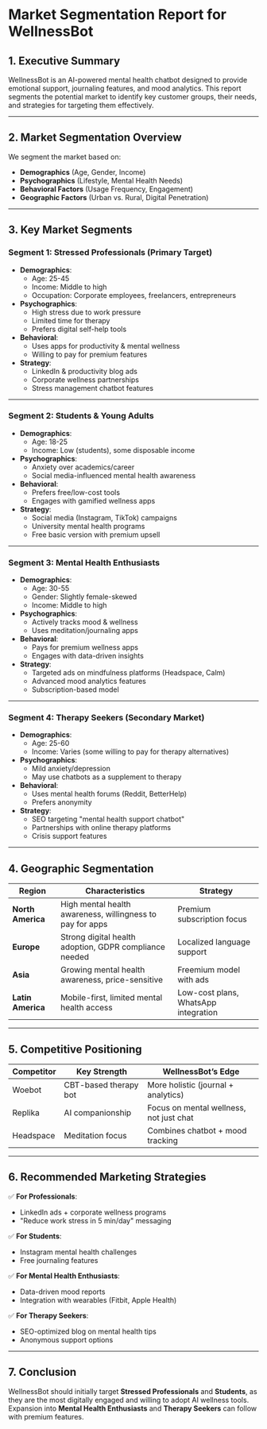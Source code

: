 # **Market Segmentation Report for WellnessBot**  

## **1. Executive Summary**  
WellnessBot is an AI-powered mental health chatbot designed to provide emotional support, journaling features, and mood analytics. This report segments the potential market to identify key customer groups, their needs, and strategies for targeting them effectively.  

---

## **2. Market Segmentation Overview**  
We segment the market based on:  
- **Demographics** (Age, Gender, Income)  
- **Psychographics** (Lifestyle, Mental Health Needs)  
- **Behavioral Factors** (Usage Frequency, Engagement)  
- **Geographic Factors** (Urban vs. Rural, Digital Penetration)  

---

## **3. Key Market Segments**  

### **Segment 1: Stressed Professionals (Primary Target)**  
- **Demographics**:  
  - Age: 25-45  
  - Income: Middle to high  
  - Occupation: Corporate employees, freelancers, entrepreneurs  
- **Psychographics**:  
  - High stress due to work pressure  
  - Limited time for therapy  
  - Prefers digital self-help tools  
- **Behavioral**:  
  - Uses apps for productivity & mental wellness  
  - Willing to pay for premium features  
- **Strategy**:  
  - LinkedIn & productivity blog ads  
  - Corporate wellness partnerships  
  - Stress management chatbot features  

---

### **Segment 2: Students & Young Adults**  
- **Demographics**:  
  - Age: 18-25  
  - Income: Low (students), some disposable income  
- **Psychographics**:  
  - Anxiety over academics/career  
  - Social media-influenced mental health awareness  
- **Behavioral**:  
  - Prefers free/low-cost tools  
  - Engages with gamified wellness apps  
- **Strategy**:  
  - Social media (Instagram, TikTok) campaigns  
  - University mental health programs  
  - Free basic version with premium upsell  

---

### **Segment 3: Mental Health Enthusiasts**  
- **Demographics**:  
  - Age: 30-55  
  - Gender: Slightly female-skewed  
  - Income: Middle to high  
- **Psychographics**:  
  - Actively tracks mood & wellness  
  - Uses meditation/journaling apps  
- **Behavioral**:  
  - Pays for premium wellness apps  
  - Engages with data-driven insights  
- **Strategy**:  
  - Targeted ads on mindfulness platforms (Headspace, Calm)  
  - Advanced mood analytics features  
  - Subscription-based model  

---

### **Segment 4: Therapy Seekers (Secondary Market)**  
- **Demographics**:  
  - Age: 25-60  
  - Income: Varies (some willing to pay for therapy alternatives)  
- **Psychographics**:  
  - Mild anxiety/depression  
  - May use chatbots as a supplement to therapy  
- **Behavioral**:  
  - Uses mental health forums (Reddit, BetterHelp)  
  - Prefers anonymity  
- **Strategy**:  
  - SEO targeting "mental health support chatbot"  
  - Partnerships with online therapy platforms  
  - Crisis support features  

---

## **4. Geographic Segmentation**  
| Region | Characteristics | Strategy |
|--------|----------------|----------|
| **North America** | High mental health awareness, willingness to pay for apps | Premium subscription focus |
| **Europe** | Strong digital health adoption, GDPR compliance needed | Localized language support |
| **Asia** | Growing mental health awareness, price-sensitive | Freemium model with ads |
| **Latin America** | Mobile-first, limited mental health access | Low-cost plans, WhatsApp integration |

---

## **5. Competitive Positioning**  
| Competitor | Key Strength | WellnessBot’s Edge |
|------------|-------------|-------------------|
| Woebot | CBT-based therapy bot | More holistic (journal + analytics) |
| Replika | AI companionship | Focus on mental wellness, not just chat |
| Headspace | Meditation focus | Combines chatbot + mood tracking |

---

## **6. Recommended Marketing Strategies**  
✅ **For Professionals**:  
- LinkedIn ads + corporate wellness programs  
- "Reduce work stress in 5 min/day" messaging  

✅ **For Students**:  
- Instagram mental health challenges  
- Free journaling features  

✅ **For Mental Health Enthusiasts**:  
- Data-driven mood reports  
- Integration with wearables (Fitbit, Apple Health)  

✅ **For Therapy Seekers**:  
- SEO-optimized blog on mental health tips  
- Anonymous support options  

---

## **7. Conclusion**  
WellnessBot should initially target **Stressed Professionals** and **Students**, as they are the most digitally engaged and willing to adopt AI wellness tools. Expansion into **Mental Health Enthusiasts** and **Therapy Seekers** can follow with premium features.  
